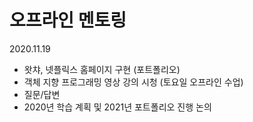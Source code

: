 # 오프라인 멘토링

2020.11.19

- 왓챠, 넷플릭스 홈페이지 구현 (포트폴리오)
- 객체 지향 프로그래밍 영상 강의 시청 (토요일 오프라인 수업)
- 질문/답변
- 2020년 학습 계획 및 2021년 포트폴리오 진행 논의

